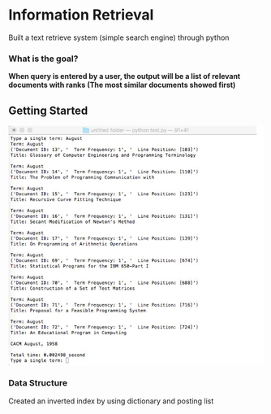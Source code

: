 # Information Retrieval

Built a text retrieve system (simple search engine) through python 

### What is the goal?
**When query is entered by a user, the output will be a list of relevant documents with ranks (The most similar documents showed first)**


## Getting Started





![alt text](https://github.com/wing9413/Python_InformationRetrieval/blob/master/Pictures/result.png)


### Data Structure

Created an inverted index by using dictionary and posting list






